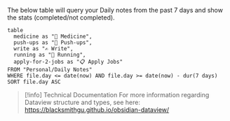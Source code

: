 The below table will query your Daily notes from the past 7 days and show the stats (completed/not completed).
```dataview
table
  medicine as "🍃 Medicine", 
  push-ups as "💪 Push-ups", 
  write as "✍️ Write", 
  running as "🏃 Running", 
  apply-for-2-jobs as "📋 Apply Jobs" 
FROM "Personal/Daily Notes" 
WHERE file.day <= date(now) AND file.day >= date(now) - dur(7 days) SORT file.day ASC
```


> [!info] Technical Documentation
> For more information regarding Dataview structure and types, see here: https://blacksmithgu.github.io/obsidian-dataview/

